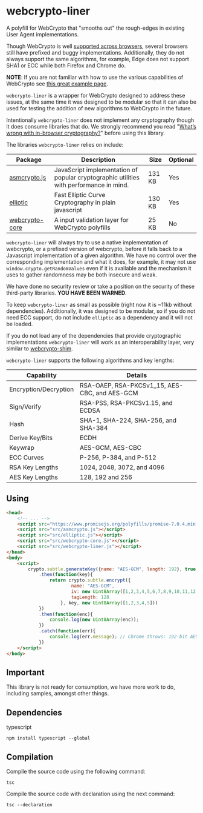 # webcrypto-liner

A polyfill for WebCrypto that "smooths out" the rough-edges in existing User Agent implementations.

Though WebCrypto is well [supported across browsers](http://caniuse.com/cryptography), several browsers still have prefixed and buggy implementations. Additionally, they do not always support the same algorithms, for example, Edge does not support SHA1 or ECC while both Firefox and Chrome do. 

**NOTE**: If you are not familiar with how to use the various capabilities of WebCrypto see [this great example  page](https://github.com/diafygi/webcrypto-examples).

`webcrypto-liner` is a wrapper for WebCrypto designed to address these issues, at the same time it was designed to be modular so that it can also be used for testing the addition of new algorithms to WebCrypto in the future.

Intentionally `webcrypto-liner` does not implement any cryptography though it does consume libraries that do. We strongly recommend you read "[What’s wrong with in-browser cryptography?](https://tonyarcieri.com/whats-wrong-with-webcrypto)" before using this library.

The libraries `webcrypto-liner` relies on include:

| Package                                                    | Description                                                                            | Size   | Optional    |
|------------------------------------------------------------|----------------------------------------------------------------------------------------|--------|-------------|
| [asmcrypto.js](https://github.com/vibornoff/asmcrypto.js/) | JavaScript implementation of popular cryptographic utilities with performance in mind. | 131 KB | Yes |
| [elliptic](https://github.com/indutny/elliptic)            | Fast Elliptic Curve Cryptography in plain javascript                                   | 130 KB | Yes  |
| [webcrypto-core](https://github.com/PeculiarVentures/webcrypto-core)            | A input validation layer for WebCrypto polyfills                 | 25 KB | No  |


`webcrypto-liner` will always try to use a native implementation of webcrypto, or a prefixed version of webcrypto, before it falls back to a Javascript implementation of a given algorithm. We have no control over the corresponding implementation and what it does, for example, it may not use `window.crypto.getRandomValues` even if it is available and the mechanism it uses to gather randomness may be both insecure and weak.

We have done no security review or take a position on the security of these third-party libraries. **YOU HAVE BEEN WARNED**.

To keep `webcrypto-liner` as small as possible (right now it is ~11kb without dependencies). Additionally, it was designed to be modular, so if you do not need ECC support, do not include `elliptic` as a dependency and it will not be loaded.

If you do not load any of the dependencies that provide cryptographic implementations `webcrypto-liner` will work as an interoperability layer, very similar to [webcrypto-shim](https://github.com/vibornoff/webcrypto-shim).

`webcrypto-liner` supports the following algorithms and key lengths:

| Capability                | Details                                       |
|---------------------------|-----------------------------------------------|
| Encryption/Decryption     | RSA-OAEP, RSA-PKCSv1_15, AES-CBC, and AES-GCM |
| Sign/Verify               | RSA-PSS, RSA-PKCSv1.15, and ECDSA             |
| Hash                      | SHA-1, SHA-224, SHA-256, and SHA-384          |
| Derive Key/Bits           | ECDH                                          |
| Keywrap                   | AES-GCM, AES-CBC                              |
| ECC Curves                | P-256, P-384, and  P-512                      |
| RSA Key Lengths           | 1024, 2048, 3072, and 4096                    |
| AES Key Lengths           | 128, 192 and 256                              |


## Using

```html
<head>
    <!-- ... -->
    <script src="https://www.promisejs.org/polyfills/promise-7.0.4.min.js"></script>
    <script src="src/asmcrypto.js"></script>
    <script src="src/elliptic.js"></script>
    <script src="src/webcrypto-core.js"></script>
    <script src="src/webcrypto-liner.js"></script>
</head>
<body>
    <script> 
        crypto.subtle.generateKey({name: "AES-GCM", length: 192}, true, ["encrypt", "decrypt"])
            .then(function(key){
                return crypto.subtle.encrypt({
                        name: "AES-GCM", 
                        iv: new Uint8Array([1,2,3,4,5,6,7,8,9,10,11,12,13,14,15,16]),
                        tagLength: 128
                    }, key, new Uint8Array([1,2,3,4,5]))
            })
            .then(function(enc){
                console.log(new Uint8Array(enc));
            })
            .catch(function(err){
                console.log(err.message); // Chrome throws: 192-bit AES keys are not supported
            })
    </script>
</body>
```


## Important
This library is not ready for consumption, we have more work to do, including samples, amongst other things.

## Dependencies
typescript
```
npm install typescript --global
```

## Compilation 
Compile the source code using the following command:
```
tsc
```
Compile the source code with declaration using the next command:
```
tsc --declaration
```
